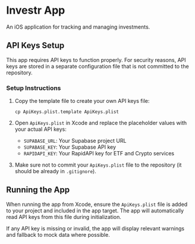 # Investr App

An iOS application for tracking and managing investments.

## API Keys Setup

This app requires API keys to function properly. For security reasons, API keys are stored in a separate configuration file that is not committed to the repository.

### Setup Instructions

1. Copy the template file to create your own API keys file:
   ```
   cp ApiKeys.plist.template ApiKeys.plist
   ```

2. Open `ApiKeys.plist` in Xcode and replace the placeholder values with your actual API keys:
   - `SUPABASE_URL`: Your Supabase project URL
   - `SUPABASE_KEY`: Your Supabase API key
   - `RAPIDAPI_KEY`: Your RapidAPI key for ETF and Crypto services

3. Make sure not to commit your `ApiKeys.plist` file to the repository (it should be already in `.gitignore`).

## Running the App

When running the app from Xcode, ensure the `ApiKeys.plist` file is added to your project and included in the app target. The app will automatically read API keys from this file during initialization.

If any API key is missing or invalid, the app will display relevant warnings and fallback to mock data where possible. 